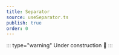 ```yaml
---
title: Separator
source: useSeparator.ts
publish: true
order: 0
---
```


::: type="warning"
Under construction 🚧
:::
